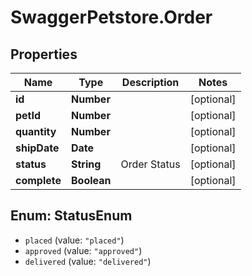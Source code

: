 # SwaggerPetstore.Order

## Properties
Name | Type | Description | Notes
------------ | ------------- | ------------- | -------------
**id** | **Number** |  | [optional] 
**petId** | **Number** |  | [optional] 
**quantity** | **Number** |  | [optional] 
**shipDate** | **Date** |  | [optional] 
**status** | **String** | Order Status | [optional] 
**complete** | **Boolean** |  | [optional] 

<a name="StatusEnum"></a>
## Enum: StatusEnum

* `placed` (value: `"placed"`)
* `approved` (value: `"approved"`)
* `delivered` (value: `"delivered"`)

